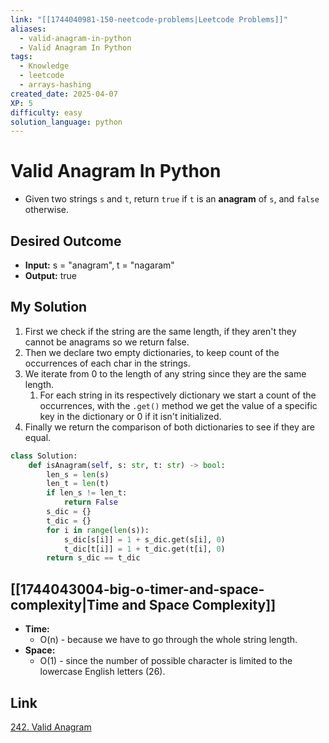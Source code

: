 ```yaml
---
link: "[[1744040981-150-neetcode-problems|Leetcode Problems]]"
aliases:
  - valid-anagram-in-python
  - Valid Anagram In Python
tags:
  - Knowledge
  - leetcode
  - arrays-hashing
created_date: 2025-04-07
XP: 5
difficulty: easy
solution_language: python
---
```

# Valid Anagram In Python
- Given two strings `s` and `t`, return `true` if `t` is an **anagram** of `s`, and `false` otherwise.
## Desired Outcome
- **Input:** s = "anagram", t = "nagaram"
- **Output:** true
## My Solution
1. First we check if the string are the same length, if they aren't they cannot be anagrams so we return false.
2. Then we declare two empty dictionaries, to keep count of the occurrences of each char in the strings.
3. We iterate from 0 to the length of any string since they are the same length.
	1. For each string in its respectively dictionary we start a count of the occurrences, with the `.get()` method we get the value of a specific key in the dictionary or 0 if it isn't initialized.
4. Finally we return the comparison of both dictionaries to see if they are equal.

```python
class Solution:
    def isAnagram(self, s: str, t: str) -> bool:
        len_s = len(s)
        len_t = len(t)
        if len_s != len_t:
            return False
        s_dic = {}
        t_dic = {}
        for i in range(len(s)):
            s_dic[s[i]] = 1 + s_dic.get(s[i], 0)
            t_dic[t[i]] = 1 + t_dic.get(t[i], 0)
        return s_dic == t_dic
```
## [[1744043004-big-o-timer-and-space-complexity|Time and Space Complexity]]
- **Time:**
	- O(n) - because we have to go through the whole string length.
- **Space:**
	- O(1) - since the number of possible character is limited to the lowercase English letters (26).
## Link
[242. Valid Anagram](https://leetcode.com/problems/valid-anagram/)